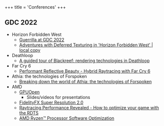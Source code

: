 +++
title = 'Conferences'
+++

## GDC 2022

- Horizon Forbidden West
  - [Guerrilla at GDC 2022](https://www.guerrilla-games.com/read/guerrilla-at-gdc-2022)
  - [Adventures with Deferred Texturing in 'Horizon Forbidden West' | local copy]()
- Deathloop
  - [A guided tour of Blackreef: rendering technologies in Deathloop](https://www.youtube.com/watch?v=Vn4Q4XeMyBk)
- Far Cry 6
  - [Performant Reflective Beauty - Hybrid Raytracing with Far Cry 6](https://www.youtube.com/watch?v=nTZpKD600eQ)
- Athia: the technologies of Forspoken
  - [Breaking down the world of Athia: the technologies of Forspoken](https://www.youtube.com/watch?v=MlTohmB4Gh4)
- AMD
  - [GPUOpen](https://gpuopen.com/events/gdc-2022/)
    - Slides/videos for presentations
  - [FidelityFX Super Resolution 2.0](https://www.youtube.com/watch?v=97JIldpUGE4)
  - [Raytracing Performance Revealed - How to optimize your game with the RDTS](https://www.youtube.com/watch?v=qae_skv1GsA)
  - [AMD Ryzen™ Processor Software Optimization](https://www.youtube.com/watch?v=helEx02HN_I)
